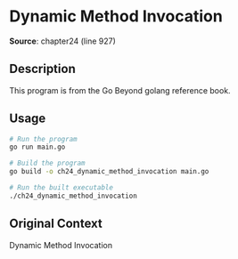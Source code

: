 # Dynamic Method Invocation

**Source**: chapter24 (line 927)

## Description

This program is from the Go Beyond golang reference book.

## Usage

```bash
# Run the program
go run main.go

# Build the program
go build -o ch24_dynamic_method_invocation main.go

# Run the built executable
./ch24_dynamic_method_invocation
```

## Original Context

Dynamic Method Invocation
